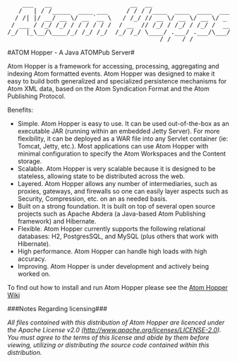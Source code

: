 <pre>
    ___   __                     __  __                            
   /   | / /_____  ____ ___     / / / /____  ____  ____  ___  _____
  / /| |/ __/ __ \/ __ `__ \   / /_/ // __ \/ __ \/ __ \/ _ \/ ___/
 / ___ / /_/ /_/ / / / / / /  / __  // /_/ / /_/ / /_/ /  __/ /    
/_/  |_\__/\____/_/ /_/ /_/  /_/ /_/ \____/ .___/ .___/\___/_/     
                                         /_/   /_/                 
</pre>

#ATOM Hopper - A Java ATOMPub Server#

Atom Hopper is a framework for accessing, processing, aggregating and indexing Atom formatted events. Atom Hopper was designed to make it easy to build both generalized and specialized persistence mechanisms for Atom XML data, based on the Atom Syndication Format and the Atom Publishing Protocol.

Benefits:

* Simple. Atom Hopper is easy to use. It can be used out-of-the-box as an executable JAR (running within an embedded Jetty Server). For more flexibility, it can be deployed as a WAR file into any Servlet container (ie: Tomcat, Jetty, etc.). Most applications can use Atom Hopper with minimal configuration to specify the Atom Workspaces and the Content storage.
* Scalable. Atom Hopper is very scalable because it is designed to be stateless, allowing state to be distributed across the web.
* Layered. Atom Hopper allows any number of intermediaries, such as proxies, gateways, and firewalls so one can easily layer aspects such as Security, Compression, etc. on an as needed basis.
* Built on a strong foundation. It is built on top of several open source projects such as Apache Abdera (a Java-based Atom Publishing framework) and Hibernate.
* Flexible. Atom Hopper currently supports the following relational databases: H2, PostgresSQL, and MySQL (plus others that work with Hibernate).
* High performance. Atom Hopper can handle high loads with high accuracy.
* Improving. Atom Hopper is under development and actively being worked on.

To find out how to install and run Atom Hopper please see the [Atom Hopper Wiki](https://github.com/rackspace/atom-hopper/wiki)

###Notes Regarding licensing###

*All files contained with this distribution of Atom Hopper are licenced 
under the Apache License v2.0 (http://www.apache.org/licenses/LICENSE-2.0).
You must agree to the terms of this license and abide by them before
viewing, utilizing or distributing the source code contained within this distribution.*